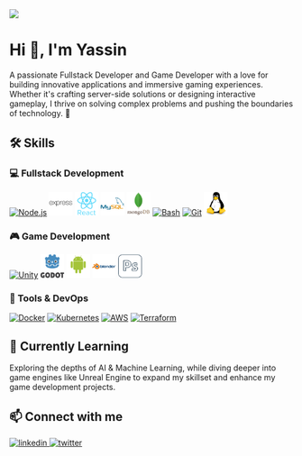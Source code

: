 <a href="https://github.com/C-Yassin" target="_blank"> <img height="200" align="center" src="https://github-readme-stats.vercel.app/api?username=C-Yassin&count_private=true&theme=radical" /> </a> <h1>Hi 👋, I'm Yassin</h1> <p>A passionate Fullstack Developer and Game Developer with a love for building innovative applications and immersive gaming experiences. Whether it's crafting server-side solutions or designing interactive gameplay, I thrive on solving complex problems and pushing the boundaries of technology. 🐧</p> <h2>🛠 Skills</h2> <h3>💻 Fullstack Development</h3> <p> <a href="https://nodejs.org" target="_blank" style="display: inline-block;"> <img src="https://raw.githubusercontent.com/devicons/d
evicon/master/icons/nodejs/nodejs-original-wordmark.svg" alt="Node.js" width="42" height="42" /> </a> <a href="https://expressjs.com/" target="_blank" style="display: inline-block;"> <img src="https://raw.githubusercontent.com/devicons/devicon/master/icons/express/express-original-wordmark.svg" alt="Express" width="42" height="42" /> </a> <a href="https://reactjs.org/" target="_blank" style="display: inline-block;"> <img src="https://raw.githubusercontent.com/devicons/devicon/master/icons/react/react-original-wordmark.svg" alt="React" width="42" height="42" /> </a> <a href="https://www.mysql.com/" target="_blank" style="display: inline-block;"> <img src="https://raw.githubusercontent.com/devicons/devicon/master/icons/mysql/mysql-original-wordmark.svg" alt="MySQL" width="42" height="42" /> </a> <a href="https://www.mongodb.com/" target="_blank" style="display: inline-block;"> <img src="https://raw.githubusercontent.com/devicons/devicon/master/icons/mongodb/mongodb-original-wordmark.svg" alt="MongoDB" width="42" height="42" /> </a> <a href="https://www.gnu.org/software/bash/" target="_blank" style="display: inline-block;"> <img src="https://www.vectorlogo.zone/logos/gnu_bash/gnu_bash-icon.svg" alt="Bash" width="42" height="42" /> </a> <a href="https://git-scm.com/" target="_blank" style="display: inline-block;"> <img src="https://www.vectorlogo.zone/logos/git-scm/git-scm-icon.svg" alt="Git" width="42" height="42" /> </a> <a href="https://www.linux.org/" target="_blank" style="display: inline-block;"> <img src="https://raw.githubusercontent.com/devicons/devicon/master/icons/linux/linux-original.svg" alt="Linux" width="42" height="42" /> </a> </p> <h3>🎮 Game Development</h3> <p> <a href="https://unity.com/" target="_blank" style="display: inline-block;"> <img src="https://www.vectorlogo.zone/logos/unity3d/unity3d-icon.svg" alt="Unity" width="42" height="42" /> </a> <a href="https://godotengine.org/" target="_blank" style="display: inline-block;"> <img src="https://raw.githubusercontent.com/devicons/devicon/master/icons/godot/godot-original-wordmark.svg" alt="Godot" width="42" height="42" /> </a> <a href="https://developer.android.com" target="_blank" style="display: inline-block;"> <img src="https://raw.githubusercontent.com/devicons/devicon/master/icons/android/android-original-wordmark.svg" alt="Android" width="42" height="42" /> </a> <a href="https://www.blender.org/" target="_blank" style="display: inline-block;"> <img src="https://raw.githubusercontent.com/devicons/devicon/master/icons/blender/blender-original-wordmark.svg" alt="Blender" width="42" height="42" /> </a> <a href="https://www.photoshop.com/en" target="_blank" style="display: inline-block;"> <img src="https://raw.githubusercontent.com/devicons/devicon/master/icons/photoshop/photoshop-line.svg" alt="Photoshop" width="42" height="42" /> </a> </p> <h3>🔧 Tools & DevOps</h3> <p> <a href="https://www.docker.com/" target="_blank" style="display: inline-block;"> <img src="https://www.vectorlogo.zone/logos/docker/docker-icon.svg" alt="Docker" width="42" height="42" /> </a> <a href="https://kubernetes.io/" target="_blank" style="display: inline-block;"> <img src="https://www.vectorlogo.zone/logos/kubernetes/kubernetes-icon.svg" alt="Kubernetes" width="42" height="42" /> </a> <a href="https://aws.amazon.com/" target="_blank" style="display: inline-block;"> <img src="https://www.vectorlogo.zone/logos/amazon_aws/amazon_aws-icon.svg" alt="AWS" width="42" height="42" /> </a> <a href="https://www.terraform.io/" target="_blank" style="display: inline-block;"> <img src="https://www.vectorlogo.zone/logos/terraformio/terraformio-icon.svg" alt="Terraform" width="42" height="42" /> </a> </p> <h2>🌱 Currently Learning</h2> <p>Exploring the depths of AI & Machine Learning, while diving deeper into game engines like Unreal Engine to expand my skillset and enhance my game development projects.</p> <h2>📫 Connect with me</h2> <p> <a href="https://www.linkedin.com/in/yassin/" target="_blank"> <img src="https://cdn.jsdelivr.net/npm/simple-icons@3.13.0/icons/linkedin.svg" alt="linkedin" width="42" height="42" /> </a> <a href="https://twitter.com/yassin_dev" target="_blank"> <img src="https://cdn.jsdelivr.net/npm/simple-icons@3.13.0/icons/twitter.svg" alt="twitter" width="42" height="42" /> </a> </p>
